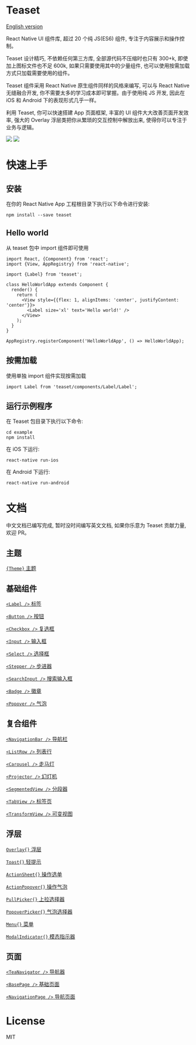 # Teaset
[English version](/README.md)

React Native UI 组件库, 超过 20 个纯 JS(ES6) 组件, 专注于内容展示和操作控制。

Teaset 设计精巧, 不依赖任何第三方库, 全部源代码不压缩时也只有 300+k, 即使加上图标文件也不足 600k, 如果只需要使用其中的少量组件, 也可以使用按需加载方式只加载需要使用的组件。

Teaset 组件采用 React Native 原生组件同样的风格来编写, 可以与 React Native 无缝融合开发, 你不需要太多的学习成本即可掌握。由于使用纯 JS 开发, 因此在 iOS 和 Android 下的表现形式几乎一样。

利用 Teaset, 你可以快速搭建 App 页面框架, 丰富的 UI 组件大大改善页面开发效率, 强大的 Overlay 浮层类把你从繁琐的交互控制中解放出来, 使得你可以专注于业务与逻辑。


![](https://github.com/rilyu/teaset/blob/master/screenshots/00-Teaset1.png?raw=true) ![](https://github.com/rilyu/teaset/blob/master/screenshots/00-Teaset2.png?raw=true)

# 快速上手

## 安装
在你的 React Native App 工程根目录下执行以下命令进行安装:
```
npm install --save teaset
```

## Hello world
从 teaset 包中 import 组件即可使用
```
import React, {Component} from 'react';
import {View, AppRegistry} from 'react-native';

import {Label} from 'teaset';

class HelloWorldApp extends Component {
  render() {
    return (
      <View style={{flex: 1, alignItems: 'center', justifyContent: 'center'}}>
        <Label size='xl' text='Hello world!' />
      </View>
    );
  }
}

AppRegistry.registerComponent('HelloWorldApp', () => HelloWorldApp);
```
## 按需加载
使用单独 import 组件实现按需加载
```
import Label from 'teaset/components/Label/Label';
```

## 运行示例程序
在 Teaset 包目录下执行以下命令:
```
cd example
npm install
```
在 iOS 下运行:
```
react-native run-ios
```
在 Android 下运行:
```
react-native run-android
```

# 文档
中文文档已编写完成, 暂时没时间编写英文文档, 如果你乐意为 Teaset 贡献力量, 欢迎 PR。

## 主题
[`{Theme}` 主题](./Theme.md)

## 基础组件
[`<Label />` 标签](./Label.md)

[`<Button />` 按钮](./Button.md)

[`<Checkbox />` 复选框](./Checkbox.md)

[`<Input />` 输入框](./Input.md)

[`<Select />` 选择框](./Select.md)

[`<Stepper />` 步进器](./Stepper.md)

[`<SearchInput />` 搜索输入框](./SearchInput.md)

[`<Badge />` 徽章](./Badge.md)

[`<Popover />` 气泡](./Popover.md)

## 复合组件
[`<NavigationBar />` 导航栏](./NavigationBar.md)

[`<ListRow />` 列表行](./ListRow.md)

[`<Carousel />` 走马灯](./Carousel.md)

[`<Projector />` 幻灯机](./Projector.md)

[`<SegmentedView />` 分段器](./SegmentedView.md)

[`<TabView />` 标签页](./TabView.md)

[`<TransformView />` 可变视图](./TransformView.md)

## 浮层
[`Overlay{}` 浮层](./Overlay.md)

[`Toast{}` 轻提示](./Toast.md)

[`ActionSheet{}` 操作选单](./ActionSheet.md)

[`ActionPopover{}` 操作气泡](./ActionPopover.md)

[`PullPicker{}` 上拉选择器](./PullPicker.md)

[`PopoverPicker{}` 气泡选择器](./PopoverPicker.md)

[`Menu{}` 菜单](./Menu.md)

[`ModalIndicator{}` 模态指示器](./ModalIndicator.md)

## 页面
[`<TeaNavigator />` 导航器](./TeaNavigator.md)

[`<BasePage />` 基础页面](./BasePage.md)

[`<NavigationPage />` 导航页面](./NavigationPage.md)

# License
MIT